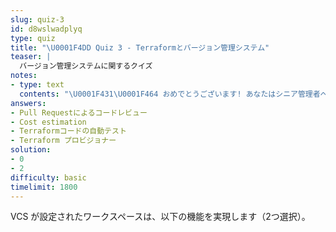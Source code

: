 ```yaml
---
slug: quiz-3
id: d8wslwadplyq
type: quiz
title: "\U0001F4DD Quiz 3 - Terraformとバージョン管理システム"
teaser: |
  バージョン管理システムに関するクイズ
notes:
- type: text
  contents: "\U0001F431‍\U0001F464 おめでとうございます! あなたはシニア管理者へ昇格しました！\n"
answers:
- Pull Requestによるコードレビュー
- Cost estimation
- Terraformコードの自動テスト
- Terraform プロビジョナー
solution:
- 0
- 2
difficulty: basic
timelimit: 1800
---
```

VCS が設定されたワークスペースは、以下の機能を実現します（2つ選択）。
